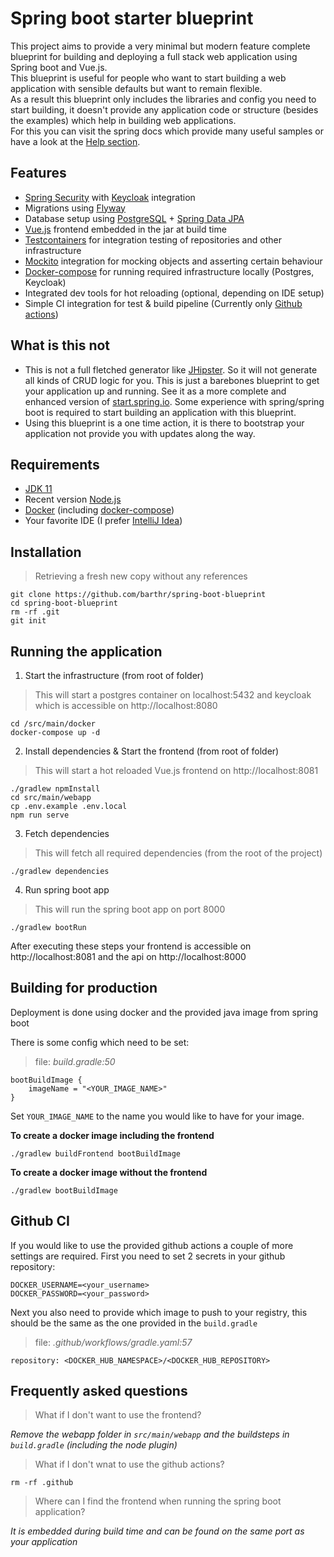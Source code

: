 # Spring boot starter blueprint

This project aims to provide a very minimal but modern feature complete blueprint for building and deploying 
a full stack web application
using Spring boot and Vue.js.  
This blueprint is useful for people who want to start building a web application with sensible 
defaults but want to remain flexible.     
As a result this blueprint only includes the libraries and config you need to start
building, it doesn't provide any application code or structure (besides the examples) which help in building web applications.  
For this you can visit the spring docs which provide many useful samples or have a look at the [Help section](./HELP.md).

## Features

* [Spring Security](https://spring.io/projects/spring-security) with [Keycloak](https://www.keycloak.org/) integration
* Migrations using [Flyway](https://flywaydb.org/)
* Database setup using [PostgreSQL](https://www.postgresql.org/) + [Spring Data JPA](https://docs.spring.io/spring-boot/docs/2.3.4.RELEASE/reference/htmlsingle/#boot-features-jpa-and-spring-data)
* [Vue.js](https://vuejs.org/) frontend embedded in the jar at build time
* [Testcontainers](https://www.testcontainers.org/) for integration testing of repositories and other infrastructure
* [Mockito](https://site.mockito.org/) integration for mocking objects and asserting certain behaviour
* [Docker-compose](https://docs.docker.com/compose/) for running required infrastructure locally (Postgres, Keycloak)
* Integrated dev tools for hot reloading (optional, depending on IDE setup)
* Simple CI integration for test & build pipeline (Currently only [Github actions](https://github.com/features/actions))

## What is this not

* This is not a full fletched generator like [JHipster](https://www.jhipster.tech/). So it will not generate all kinds of CRUD logic for you. This is just a barebones blueprint to get your application up and running. See it as a more complete and enhanced version of [start.spring.io](https://start.spring.io/). Some experience with spring/spring boot is required to start building an application with this blueprint.
* Using this blueprint is a one time action, it is there to bootstrap your application not provide you with updates along the way.


## Requirements

- [JDK 11](https://openjdk.java.net/projects/jdk/11/)
- Recent version [Node.js](https://nodejs.org/en/)
- [Docker](https://www.docker.com/) (including [docker-compose](https://docs.docker.com/compose/))
- Your favorite IDE (I prefer [IntelliJ Idea](https://www.jetbrains.com/idea/))

## Installation

> Retrieving a fresh new copy without any references
```
git clone https://github.com/barthr/spring-boot-blueprint
cd spring-boot-blueprint
rm -rf .git
git init
```

## Running the application

1. Start the infrastructure (from root of folder)
> This will start a postgres container on localhost:5432 and keycloak which is accessible on http://localhost:8080
```
cd /src/main/docker
docker-compose up -d 
```

2. Install dependencies & Start the frontend (from root of folder)
> This will start a hot reloaded Vue.js frontend on http://localhost:8081
```
./gradlew npmInstall
cd src/main/webapp 
cp .env.example .env.local
npm run serve
```

3. Fetch dependencies 
> This will fetch all required dependencies (from the root of the project)
```
./gradlew dependencies
```

4. Run spring boot app
> This will run the spring boot app on port 8000
```
./gradlew bootRun
```

After executing these steps your frontend is accessible on http://localhost:8081 and the api on http://localhost:8000

## Building for production

Deployment is done using docker and the provided java image from spring boot

There is some config which need to be set:

> file: *build.gradle:50*

```
bootBuildImage {
    imageName = "<YOUR_IMAGE_NAME>"
}
```

Set `YOUR_IMAGE_NAME` to the name you would like to have for your image.


__To create a docker image including the frontend__
```
./gradlew buildFrontend bootBuildImage
```

__To create a docker image without the frontend__
```
./gradlew bootBuildImage
```

## Github CI

If you would like to use the provided github actions a couple of more settings are required. First you need to set 2 secrets in your github repository: 

```
DOCKER_USERNAME=<your_username>
DOCKER_PASSWORD=<your_password>
```
Next you also need to provide which image to push to your registry, this should be the same as the one provided in the `build.gradle`

> file: *.github/workflows/gradle.yaml:57*

```
repository: <DOCKER_HUB_NAMESPACE>/<DOCKER_HUB_REPOSITORY>
```

## Frequently asked questions

> What if I don't want to use the frontend?

*Remove the webapp folder in `src/main/webapp` and the buildsteps in `build.gradle` (including the node plugin)*
> What if I don't wnat to use the github actions?

`rm -rf .github`

> Where can I find the frontend when running the spring boot application?

*It is embedded during build time and can be found on the same port as your application*